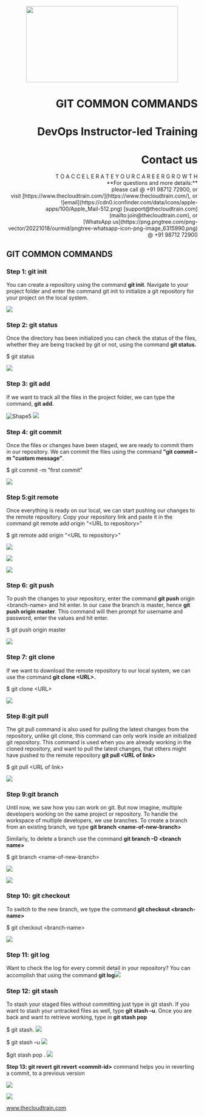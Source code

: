 <p align="center">
<img src=https://static.wixstatic.com/media/1c706c_a5df0ad56f894928bf858a74ba744b32~mv2.png/v1/fit/w_2500,h_1330,al_c/1c706c_a5df0ad56f894928bf858a74ba744b32~mv2.png width="400" height="200">
 </p>

# <div align="right"> GIT COMMON COMMANDS </div>

# <div align="right"> DevOps Instructor-led Training </div>

# <div align="right"> **Contact us** </div>
<div align="right"> T O A C C E L E R A T E Y O U R C A R E E R G R O W T H </div>

<div align="right"> **For questions and more details:** </div>

<div align="right"> please call @ +91 98712 72900, or </div>

<div align="right"> visit [https://www.thecloudtrain.com/](https://www.thecloudtrain.com/), or </div>

<div align="right"> ![email](https://cdn0.iconfinder.com/data/icons/apple-apps/100/Apple_Mail-512.png) [support@thecloudtrain.com](mailto:join@thecloudtrain.com), or </div>

<div align="right"> [WhatsApp us](https://png.pngtree.com/png-vector/20221018/ourmid/pngtree-whatsapp-icon-png-image_6315990.png) @ +91 98712 72900 </div>

## GIT COMMON COMMANDS

### Step 1: git init

You can create a repository using the command **git init**. Navigate to your project folder and enter the command git init to initialize a git repository for your project on the local system.

![](RackMultipart20230501-1-vxzewr_html_8e439cd334784e83.png)

### Step 2: git status

Once the directory has been initialized you can check the status of the files, whether they are being tracked by git or not, using the command **git status.**

$ git status

![](RackMultipart20230501-1-vxzewr_html_f356bdacbac97e94.png)

### Step 3: git add

If we want to track all the files in the project folder, we can type the command, **git add.**

![Shape5](RackMultipart20230501-1-vxzewr_html_286202bef367026a.gif) ![](RackMultipart20230501-1-vxzewr_html_98b022193abd9854.png)

###


###


### Step 4: git commit

Once the files or changes have been staged, we are ready to commit them in our repository. We can commit the files using the command **"git commit –m "custom message"**.

$ git commit -m "first commit"

![](RackMultipart20230501-1-vxzewr_html_fe97ce336a3e61c7.png)

### Step 5:git remote

Once everything is ready on our local, we can start pushing our changes to the remote repository. Copy your repository link and paste it in the command git remote add origin "\<URL to repository\>"

$ git remote add origin "\<URL to repository\>"

![](RackMultipart20230501-1-vxzewr_html_fd1a48e40a6a50e4.png)

![](RackMultipart20230501-1-vxzewr_html_7a3dfaa1dedaed34.png)

![](RackMultipart20230501-1-vxzewr_html_d2004597d2aea7cc.png)

###


###


### Step 6: git push

To push the changes to your repository, enter the command **git push** origin \<branch-name\> and hit enter. In our case the branch is master, hence **git push origin master**. This command will then prompt for username and password, enter the values and hit enter.

$ git push origin master

![](RackMultipart20230501-1-vxzewr_html_8e81112fd9f3a9d.png)

### Step 7: git clone

If we want to download the remote repository to our local system, we can use the command **git clone \<URL\>.**

$ git clone \<URL\>

![](RackMultipart20230501-1-vxzewr_html_28cb1cb0033ff71d.png)

### Step 8:git pull

The git pull command is also used for pulling the latest changes from the repository, unlike git clone, this command can only work inside an initialized git repository. This command is used when you are already working in the cloned repository, and want to pull the latest changes, that others might have pushed to the remote repository **git pull \<URL of link\>**

$ git pull \<URL of link\>

![](RackMultipart20230501-1-vxzewr_html_70e72a7b534ac601.png)

### Step 9:git branch

Until now, we saw how you can work on git. But now imagine, multiple developers working on the same project or repository. To handle the workspace of multiple developers, we use branches. To create a branch from an existing branch, we type **git branch \<name-of-new-branch\>**

Similarly, to delete a branch use the command **git branch –D \<branch name\>**

$ git branch \<name-of-new-branch\>

![](RackMultipart20230501-1-vxzewr_html_a518136e9677b5be.png)

![](RackMultipart20230501-1-vxzewr_html_48810a6077b6f9a7.png)

### Step 10: git checkout

To switch to the new branch, we type the command **git checkout \<branch-name\>**

$ git checkout \<branch-name\>

![](RackMultipart20230501-1-vxzewr_html_7b2a49ae3193b3c2.png)

### Step 11: git log

Want to check the log for every commit detail in your repository? You can accomplish that using the command **git log**![](RackMultipart20230501-1-vxzewr_html_9f649ec291864900.png)

###


###


### Step 12: git stash

To stash your staged files without committing just type in git stash. If you want to stash your untracked files as well, type **git stash –u**. Once you are back and want to retrieve working, type in **git stash pop**

$ git stash. ![](RackMultipart20230501-1-vxzewr_html_90f5d4c78a2dd664.png)

$ git stash –u ![](RackMultipart20230501-1-vxzewr_html_81c80fd9d9849187.png)

$git stash pop . ![](RackMultipart20230501-1-vxzewr_html_4b71d49af06db80c.png)

**Step 13: git revert**  **git revert \<commit-id\>** command helps you in reverting a commit, to a previous version

![](RackMultipart20230501-1-vxzewr_html_96d83364eef5ea81.png)

![](RackMultipart20230501-1-vxzewr_html_1f8b7f073852de17.png)

www.thecloudtrain.com
